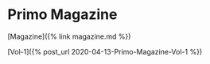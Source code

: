 # Primo Magazine

[Magazine]({% link magazine.md %}) 


[Vol-1]({% post_url 2020-04-13-Primo-Magazine-Vol-1 %})
